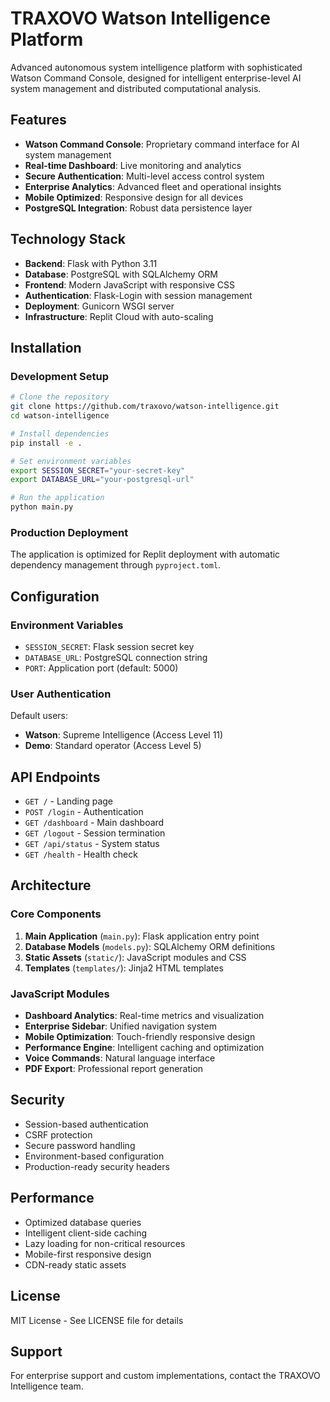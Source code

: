 # TRAXOVO Watson Intelligence Platform

Advanced autonomous system intelligence platform with sophisticated Watson Command Console, designed for intelligent enterprise-level AI system management and distributed computational analysis.

## Features

- **Watson Command Console**: Proprietary command interface for AI system management
- **Real-time Dashboard**: Live monitoring and analytics
- **Secure Authentication**: Multi-level access control system
- **Enterprise Analytics**: Advanced fleet and operational insights
- **Mobile Optimized**: Responsive design for all devices
- **PostgreSQL Integration**: Robust data persistence layer

## Technology Stack

- **Backend**: Flask with Python 3.11
- **Database**: PostgreSQL with SQLAlchemy ORM
- **Frontend**: Modern JavaScript with responsive CSS
- **Authentication**: Flask-Login with session management
- **Deployment**: Gunicorn WSGI server
- **Infrastructure**: Replit Cloud with auto-scaling

## Installation

### Development Setup

```bash
# Clone the repository
git clone https://github.com/traxovo/watson-intelligence.git
cd watson-intelligence

# Install dependencies
pip install -e .

# Set environment variables
export SESSION_SECRET="your-secret-key"
export DATABASE_URL="your-postgresql-url"

# Run the application
python main.py
```

### Production Deployment

The application is optimized for Replit deployment with automatic dependency management through `pyproject.toml`.

## Configuration

### Environment Variables

- `SESSION_SECRET`: Flask session secret key
- `DATABASE_URL`: PostgreSQL connection string
- `PORT`: Application port (default: 5000)

### User Authentication

Default users:
- **Watson**: Supreme Intelligence (Access Level 11)
- **Demo**: Standard operator (Access Level 5)

## API Endpoints

- `GET /` - Landing page
- `POST /login` - Authentication
- `GET /dashboard` - Main dashboard
- `GET /logout` - Session termination
- `GET /api/status` - System status
- `GET /health` - Health check

## Architecture

### Core Components

1. **Main Application** (`main.py`): Flask application entry point
2. **Database Models** (`models.py`): SQLAlchemy ORM definitions
3. **Static Assets** (`static/`): JavaScript modules and CSS
4. **Templates** (`templates/`): Jinja2 HTML templates

### JavaScript Modules

- **Dashboard Analytics**: Real-time metrics and visualization
- **Enterprise Sidebar**: Unified navigation system
- **Mobile Optimization**: Touch-friendly responsive design
- **Performance Engine**: Intelligent caching and optimization
- **Voice Commands**: Natural language interface
- **PDF Export**: Professional report generation

## Security

- Session-based authentication
- CSRF protection
- Secure password handling
- Environment-based configuration
- Production-ready security headers

## Performance

- Optimized database queries
- Intelligent client-side caching
- Lazy loading for non-critical resources
- Mobile-first responsive design
- CDN-ready static assets

## License

MIT License - See LICENSE file for details

## Support

For enterprise support and custom implementations, contact the TRAXOVO Intelligence team.